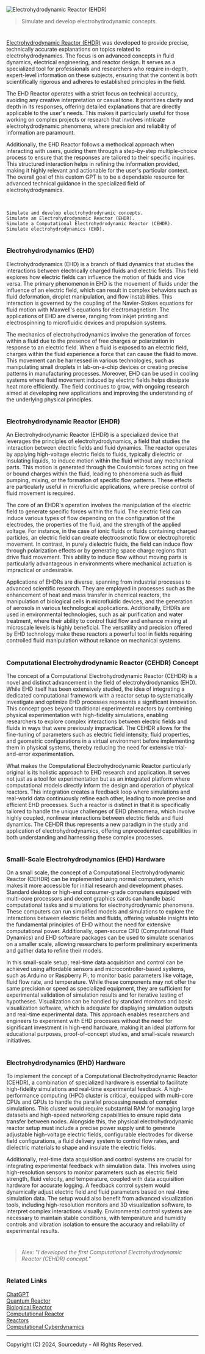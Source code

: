 ![Electrohydrodynamic Reactor (EHDR)](https://github.com/user-attachments/assets/3688ae1b-2255-475d-8ede-bdea8ff93324)

> Simulate and develop electrohydrodynamic concepts.

#

[Electrohydrodynamic Reactor (EHDR)](https://chatgpt.com/g/g-55I1aDRbG-electrohydrodynamic-reactor-ehd-reactor) was developed to provide precise, technically accurate explanations on topics related to electrohydrodynamics. The focus is on advanced concepts in fluid dynamics, electrical engineering, and reactor design. It serves as a specialized tool for professionals and researchers who require in-depth, expert-level information on these subjects, ensuring that the content is both scientifically rigorous and adheres to established principles in the field.

The EHD Reactor operates with a strict focus on technical accuracy, avoiding any creative interpretation or casual tone. It prioritizes clarity and depth in its responses, offering detailed explanations that are directly applicable to the user's needs. This makes it particularly useful for those working on complex projects or research that involves intricate electrohydrodynamic phenomena, where precision and reliability of information are paramount.

Additionally, the EHD Reactor follows a methodical approach when interacting with users, guiding them through a step-by-step multiple-choice process to ensure that the responses are tailored to their specific inquiries. This structured interaction helps in refining the information provided, making it highly relevant and actionable for the user's particular context. The overall goal of this custom GPT is to be a dependable resource for advanced technical guidance in the specialized field of electrohydrodynamics.

<br>

```
Simulate and develop electrohydrodynamic concepts.
Simulate an Electrohydrodynamic Reactor (EHDR).
Simulate a Computational Electrohydrodynamic Reactor (CEHDR).
Simulate electrohydrodynamics (EHD).
```

#
### Electrohydrodynamics (EHD)

Electrohydrodynamics (EHD) is a branch of fluid dynamics that studies the interactions between electrically charged fluids and electric fields. This field explores how electric fields can influence the motion of fluids and vice versa. The primary phenomenon in EHD is the movement of fluids under the influence of an electric field, which can result in complex behaviors such as fluid deformation, droplet manipulation, and flow instabilities. This interaction is governed by the coupling of the Navier-Stokes equations for fluid motion with Maxwell's equations for electromagnetism. The applications of EHD are diverse, ranging from inkjet printing and electrospinning to microfluidic devices and propulsion systems.

The mechanics of electrohydrodynamics involve the generation of forces within a fluid due to the presence of free charges or polarization in response to an electric field. When a fluid is exposed to an electric field, charges within the fluid experience a force that can cause the fluid to move. This movement can be harnessed in various technologies, such as manipulating small droplets in lab-on-a-chip devices or creating precise patterns in manufacturing processes. Moreover, EHD can be used in cooling systems where fluid movement induced by electric fields helps dissipate heat more efficiently. The field continues to grow, with ongoing research aimed at developing new applications and improving the understanding of the underlying physical principles.

#
### Electrohydrodynamic Reactor (EHDR)

An Electrohydrodynamic Reactor (EHDR) is a specialized device that leverages the principles of electrohydrodynamics, a field that studies the interaction between electric fields and fluid dynamics. The reactor operates by applying high-voltage electric fields to fluids, typically dielectric or insulating liquids, to induce motion within the fluid without any mechanical parts. This motion is generated through the Coulombic forces acting on free or bound charges within the fluid, leading to phenomena such as fluid pumping, mixing, or the formation of specific flow patterns. These effects are particularly useful in microfluidic applications, where precise control of fluid movement is required.

The core of an EHDR's operation involves the manipulation of the electric field to generate specific forces within the fluid. The electric field can induce various types of flow depending on the configuration of the electrodes, the properties of the fluid, and the strength of the applied voltage. For instance, in the case of ionic fluids or fluids containing charged particles, an electric field can create electroosmotic flow or electrophoretic movement. In contrast, in purely dielectric fluids, the field can induce flow through polarization effects or by generating space charge regions that drive fluid movement. This ability to induce flow without moving parts is particularly advantageous in environments where mechanical actuation is impractical or undesirable.

Applications of EHDRs are diverse, spanning from industrial processes to advanced scientific research. They are employed in processes such as the enhancement of heat and mass transfer in chemical reactors, the manipulation of biological cells in microfluidic devices, and the generation of aerosols in various technological applications. Additionally, EHDRs are used in environmental technologies, such as air purification and water treatment, where their ability to control fluid flow and enhance mixing at microscale levels is highly beneficial. The versatility and precision offered by EHD technology make these reactors a powerful tool in fields requiring controlled fluid manipulation without reliance on mechanical systems.

#
### Computational Electrohydrodynamic Reactor (CEHDR) Concept

The concept of a Computational Electrohydrodynamic Reactor (CEHDR) is a novel and distinct advancement in the field of electrohydrodynamics (EHD). While EHD itself has been extensively studied, the idea of integrating a dedicated computational framework with a reactor setup to systematically investigate and optimize EHD processes represents a significant innovation. This concept goes beyond traditional experimental reactors by combining physical experimentation with high-fidelity simulations, enabling researchers to explore complex interactions between electric fields and fluids in ways that were previously impractical. The CEHDR allows for the fine-tuning of parameters such as electric field intensity, fluid properties, and geometric configurations in a virtual environment before implementing them in physical systems, thereby reducing the need for extensive trial-and-error experimentation.

What makes the Computational Electrohydrodynamic Reactor particularly original is its holistic approach to EHD research and application. It serves not just as a tool for experimentation but as an integrated platform where computational models directly inform the design and operation of physical reactors. This integration creates a feedback loop where simulations and real-world data continuously refine each other, leading to more precise and efficient EHD processes. Such a reactor is distinct in that it is specifically tailored to handle the unique challenges of EHD phenomena, which involve highly coupled, nonlinear interactions between electric fields and fluid dynamics. The CEHDR thus represents a new paradigm in the study and application of electrohydrodynamics, offering unprecedented capabilities in both understanding and harnessing these complex processes.

#
### Smalll-Scale Electrohydrodynamics (EHD) Hardware

On a small scale, the concept of a Computational Electrohydrodynamic Reactor (CEHDR) can be implemented using normal computers, which makes it more accessible for initial research and development phases. Standard desktop or high-end consumer-grade computers equipped with multi-core processors and decent graphics cards can handle basic computational tasks and simulations for electrohydrodynamic phenomena. These computers can run simplified models and simulations to explore the interactions between electric fields and fluids, offering valuable insights into the fundamental principles of EHD without the need for extensive computational power. Additionally, open-source CFD (Computational Fluid Dynamics) and EHD software packages can be used to simulate scenarios on a smaller scale, allowing researchers to perform preliminary experiments and gather data to refine their models.

In this small-scale setup, real-time data acquisition and control can be achieved using affordable sensors and microcontroller-based systems, such as Arduino or Raspberry Pi, to monitor basic parameters like voltage, fluid flow rate, and temperature. While these components may not offer the same precision or speed as specialized equipment, they are sufficient for experimental validation of simulation results and for iterative testing of hypotheses. Visualization can be handled by standard monitors and basic visualization software, which is adequate for displaying simulation outputs and real-time experimental data. This approach enables researchers and engineers to experiment with EHD processes without the need for significant investment in high-end hardware, making it an ideal platform for educational purposes, proof-of-concept studies, and small-scale research initiatives.

#
### Electrohydrodynamics (EHD) Hardware

To implement the concept of a Computational Electrohydrodynamic Reactor (CEHDR), a combination of specialized hardware is essential to facilitate high-fidelity simulations and real-time experimental feedback. A high-performance computing (HPC) cluster is critical, equipped with multi-core CPUs and GPUs to handle the parallel processing needs of complex simulations. This cluster would require substantial RAM for managing large datasets and high-speed networking capabilities to ensure rapid data transfer between nodes. Alongside this, the physical electrohydrodynamic reactor setup must include a precise power supply unit to generate adjustable high-voltage electric fields, configurable electrodes for diverse field configurations, a fluid delivery system to control flow rates, and dielectric materials to shape and insulate the electric fields.

Additionally, real-time data acquisition and control systems are crucial for integrating experimental feedback with simulation data. This involves using high-resolution sensors to monitor parameters such as electric field strength, fluid velocity, and temperature, coupled with data acquisition hardware for accurate logging. A feedback control system would dynamically adjust electric field and fluid parameters based on real-time simulation data. The setup would also benefit from advanced visualization tools, including high-resolution monitors and 3D visualization software, to interpret complex interactions visually. Environmental control systems are necessary to maintain stable conditions, with temperature and humidity controls and vibration isolation to ensure the accuracy and reliability of experimental results.

#

> Alex: "*I developed the first Computational Electrohydrodynamic Reactor (CEHDR) concept.*"

#
### Related Links

[ChatGPT](https://github.com/sourceduty/ChatGPT)
<br>
[Quantum Reactor](https://github.com/sourceduty/Quantum_Reactor)
<br>
[Biological Reactor](https://github.com/sourceduty/Biological_Reactor)
<br>
[Computational Reactor](https://github.com/sourceduty/Computational_Reactor)
<br>
[Reactors](https://github.com/sourceduty/Reactors)
<br>
[Computational Cyberdynamics](https://github.com/sourceduty/Computational_Cyberdynamics)

***
Copyright (C) 2024, Sourceduty - All Rights Reserved.
